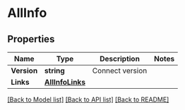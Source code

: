 # AllInfo

## Properties
Name | Type | Description | Notes
------------ | ------------- | ------------- | -------------
**Version** | **string** | Connect version | 
**Links** | [**AllInfoLinks**](AllInfo_links.md) |  | 

[[Back to Model list]](../README.md#documentation-for-models) [[Back to API list]](../README.md#documentation-for-api-endpoints) [[Back to README]](../README.md)


